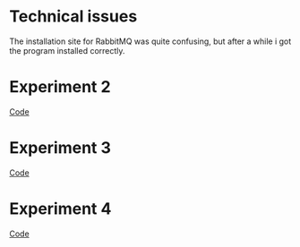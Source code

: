 # Technical issues
The installation site for RabbitMQ was quite confusing, but after a while i got the program installed correctly. 

# Experiment 2
[Code](https://github.com/erlendtorsvik/dat250_1/tree/master/assignment7/helloworld)

# Experiment 3
[Code](https://github.com/erlendtorsvik/dat250_1/tree/master/assignment7/workQueues)

# Experiment 4
[Code](https://github.com/erlendtorsvik/dat250_1/tree/master/assignment7/Topics)


